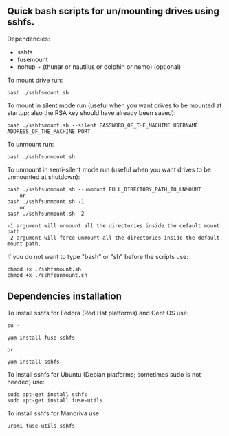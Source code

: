 Quick bash scripts for un/mounting drives using sshfs.
------------------------------------------------------

Dependencies:

*  sshfs
*  fusemount
*  nohup + (thunar or nautilus or dolphin or nemo) (optional)

To mount drive run:

    bash ./sshfsmount.sh

To mount in silent mode run (useful when you want drives to be mounted at startup; also the RSA key should have already been saved):

    bash ./sshfsmount.sh --silent PASSWORD_OF_THE_MACHINE USERNAME ADDRESS_OF_THE_MACHINE PORT

To unmount run:

    bash ./sshfsunmount.sh
  
To unmount in semi-silent mode run (useful when you want drives to be unmounted at shutdown):

    bash ./sshfsunmount.sh --unmount FULL_DIRECTORY_PATH_TO_UNMOUNT
        or
    bash ./sshfsunmount.sh -1
        or
    bash ./sshfsunmount.sh -2
  
    -1 argument will unmount all the directories inside the default mount path.
    -2 argument will force unmount all the directories inside the default mount path.
  
If you do not want to type "bash" or "sh" before the scripts use:

    chmod +x ./sshfsmount.sh
    chmod +x ./sshfsunmount.sh


Dependencies installation
-------------------------

To install sshfs for Fedora (Red Hat platforms) and Cent OS use:

    su -

    yum install fuse-sshfs

    or

    yum install sshfs


To install sshfs for Ubuntu (Debian platforms; sometimes sudo is not needed) use:

    sudo apt-get install sshfs
    sudo apt-get install fuse-utils

To install sshfs for Mandriva use:

    urpmi fuse-utils sshfs
